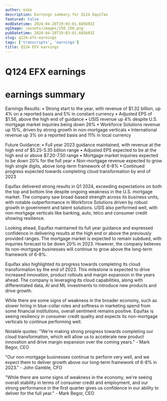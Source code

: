 ```yaml
---
author: mike
description: Earnings summary for Q124 Equifax 
featured: False
modDatetime: 2024-04-28T19:03:01.685693Z
ogImage: /assets/images/250_250.png
pubDatetime: 2024-04-28T19:03:01.685693Z
slug: q124-efx-earnings
tags: ['transcripts', 'earnings']
title: Q124 EFX earnings
---
```

# Q124 EFX earnings

# earnings summary
Earnings Results:
• Strong start to the year, with revenue of $1.32 billion, up 4% on a reported basis and 5% in constant currency
• Adjusted EPS of $1.56, above the high end of guidance
• USIS revenue up 4% despite U.S. mortgage market inquiries being down 26%
• Workforce Solutions revenue up 15%, driven by strong growth in non-mortgage verticals
• International revenue up 3% on a reported basis and 11% in local currency

Future Guidance:
• Full year 2023 guidance maintained, with revenue at the high end of $5.25-5.35 billion range
• Adjusted EPS expected to be at the high end or above $7.20-7.50 range
• Mortgage market inquiries expected to be down 20% for the full year
• Non-mortgage revenue expected to grow high single digits, above long-term framework of 6-8%
• Continued progress expected towards completing cloud transformation by end of 2023

Equifax delivered strong results in Q1 2024, exceeding expectations on both the top and bottom line despite ongoing weakness in the U.S. mortgage market. The company saw broad-based strength across its business units, with notable outperformance in Workforce Solutions driven by robust growth in government and talent solutions. USIS also performed well, with non-mortgage verticals like banking, auto, telco and consumer credit showing resilience.

Looking ahead, Equifax maintained its full year guidance and expressed confidence in delivering results at the high end or above the previously provided ranges. The mortgage market is expected to remain subdued, with inquiries forecast to be down 20% in 2023. However, the company believes its non-mortgage businesses will continue to grow above the long-term framework of 6-8%.

Equifax also highlighted its progress towards completing its cloud transformation by the end of 2023. This milestone is expected to drive increased innovation, product rollouts and margin expansion in the years ahead. The company is leveraging its cloud capabilities, along with differentiated data, AI and ML investments to introduce new products and drive growth.

While there are some signs of weakness in the broader economy, such as slower hiring in blue-collar roles and softness in marketing spend from some financial institutions, overall sentiment remains positive. Equifax is seeing resiliency in consumer credit quality and expects its non-mortgage verticals to continue performing well.

Notable quotes:
"We're making strong progress towards completing our cloud transformation, which will allow us to accelerate new product innovation and drive margin expansion over the coming years." - Mark Begor, CEO

"Our non-mortgage businesses continue to perform very well, and we expect them to deliver growth above our long-term framework of 6-8% in 2023." - John Gamble, CFO

"While there are some signs of weakness in the economy, we're seeing overall stability in terms of consumer credit and employment, and our strong performance in the first quarter gives us confidence in our ability to deliver for the full year." - Mark Begor, CEO

